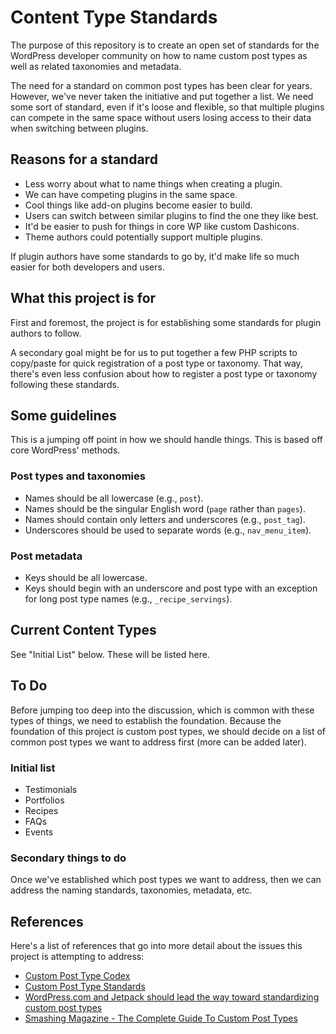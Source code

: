 # Content Type Standards

The purpose of this repository is to create an open set of standards for the WordPress developer community on how to name custom post types as well as related taxonomies and metadata.

The need for a standard on common post types has been clear for years.  However, we've never taken the initiative and put together a list.  We need some sort of standard, even if it's loose and flexible, so that multiple plugins can compete in the same space without users losing access to their data when switching between plugins.

## Reasons for a standard

* Less worry about what to name things when creating a plugin.
* We can have competing plugins in the same space.
* Cool things like add-on plugins become easier to build.
* Users can switch between similar plugins to find the one they like best.
* It'd be easier to push for things in core WP like custom Dashicons.
* Theme authors could potentially support multiple plugins.

If plugin authors have some standards to go by, it'd make life so much easier for both developers and users.

## What this project is for

First and foremost, the project is for establishing some standards for plugin authors to follow.

A secondary goal might be for us to put together a few PHP scripts to copy/paste for quick registration of a post type or taxonomy.  That way, there's even less confusion about how to register a post type or taxonomy following these standards.

## Some guidelines

This is a jumping off point in how we should handle things.  This is based off core WordPress' methods.

### Post types and taxonomies

* Names should be all lowercase (e.g., `post`).
* Names should be the singular English word (`page` rather than `pages`).
* Names should contain only letters and underscores (e.g., `post_tag`).
* Underscores should be used to separate words (e.g., `nav_menu_item`).

### Post metadata

* Keys should be all lowercase.
* Keys should begin with an underscore and post type with an exception for long post type names (e.g., `_recipe_servings`).

## Current Content Types

See "Initial List" below.  These will be listed here.

## To Do

Before jumping too deep into the discussion, which is common with these types of things, we need to establish the foundation.  Because the foundation of this project is custom post types, we should decide on a list of common post types we want to address first (more can be added later).

### Initial list

* Testimonials
* Portfolios
* Recipes
* FAQs
* Events

### Secondary things to do

Once we've established which post types we want to address, then we can address the naming standards, taxonomies, metadata, etc.

## References

Here's a list of references that go into more detail about the issues this project is attempting to address:

* [Custom Post Type Codex](http://codex.wordpress.org/Post_Types#Custom_Post_Types)
* [Custom Post Type Standards](http://justintadlock.com/archives/2014/07/25/custom-post-type-standards)
* [WordPress.com and Jetpack should lead the way toward standardizing custom post types](http://www.poststat.us/wordpress-com-jetpack-lead-way-toward-standardizing-custom-post-types)
* [Smashing Magazine - The Complete Guide To Custom Post Types](http://www.smashingmagazine.com/2012/11/08/complete-guide-custom-post-types/)